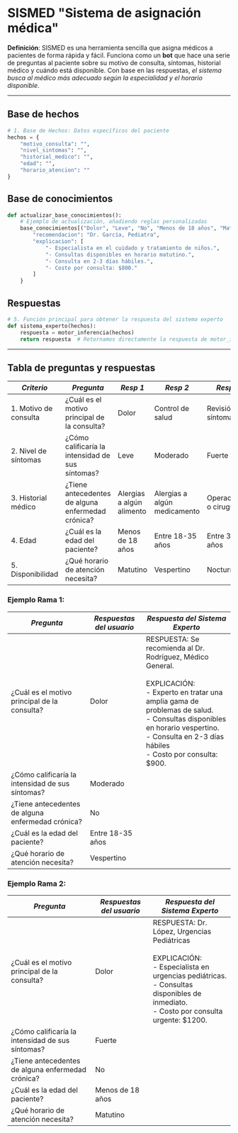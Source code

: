 

# SISMED "Sistema de asignación médica"

**Definición**: SISMED es una herramienta sencilla que asigna médicos a pacientes de forma rápida y fácil. Funciona como un **bot** que hace una serie de preguntas al paciente sobre su motivo de consulta, síntomas, historial médico y cuándo está disponible. Con base en las respuestas, *el sistema busca al médico más adecuado según la especialidad y el horario disponible*.

---

## Base de hechos

~~~python
# 1. Base de Hechos: Datos específicos del paciente
hechos = {
    "motivo_consulta": "",
    "nivel_sintomas": "",
    "historial_medico": "",
    "edad": "",
    "horario_atencion": ""
}
~~~

## Base de conocimientos

~~~python
def actualizar_base_conocimientos():
    # Ejemplo de actualización, añadiendo reglas personalizadas
    base_conocimientos[("Dolor", "Leve", "No", "Menos de 18 años", "Matutino")] = {
        "recomendacion": "Dr. García, Pediatra",
        "explicacion": [
            "- Especialista en el cuidado y tratamiento de niños.",
            "- Consultas disponibles en horario matutino.",
            "- Consulta en 2-3 días hábiles.",
            "- Costo por consulta: $800."
        ]
    }
~~~

## Respuestas

~~~python
# 5. Función principal para obtener la respuesta del sistema experto
def sistema_experto(hechos):
    respuesta = motor_inferencia(hechos)
    return respuesta  # Retornamos directamente la respuesta de motor_inferencia
~~~

---
## Tabla de preguntas y respuestas

| *Criterio*            | *Pregunta*                                        | *Resp 1*                  | *Resp 2*                     | *Resp 3*               | *Resp 4*            |
| --------------------- | ------------------------------------------------- | ------------------------- | ---------------------------- | ---------------------- | ------------------- |
| 1. Motivo de consulta | ¿Cuál es el motivo principal de la consulta?      | Dolor                     | Control de salud             | Revisión de síntomas   | Consulta preventiva |
| 2. Nivel de síntomas  | ¿Cómo calificaría la intensidad de sus síntomas?  | Leve                      | Moderado                     | Fuerte                 | Muy fuerte          |
| 3. Historial médico   | ¿Tiene antecedentes de alguna enfermedad crónica? | Alergias a algún alimento | Alergias a algún medicamento | Operaciones o cirugías | No                  |
| 4. Edad               | ¿Cuál es la edad del paciente?                    | Menos de 18 años          | Entre 18-35 años             | Entre 36-60 años       | Más de 60 años      |
| 5. Disponibilidad     | ¿Qué horario de atención necesita?                | Matutino                  | Vespertino                   | Nocturno               | Fines de semana     |


### Ejemplo Rama 1:

| *Pregunta*                                        | *Respuestas del usuario* | *Respuesta del Sistema Experto*                                                                                                                                                                                                                                   |
| ------------------------------------------------- | ------------------------ | ----------------------------------------------------------------------------------------------------------------------------------------------------------------------------------------------------------------------------------------------------------------- |
| ¿Cuál es el motivo principal de la consulta?      | Dolor                    | RESPUESTA: Se recomienda al Dr. Rodríguez, Médico General. <br><br> EXPLICACIÓN:<br>- Experto en tratar una amplia gama de problemas de salud.<br>- Consultas disponibles en horario vespertino.<br>- Consulta en 2-3 días hábiles<br>- Costo por consulta: $900. |
| ¿Cómo calificaría la intensidad de sus síntomas?  | Moderado                 |                                                                                                                                                                                                                                                                   |
| ¿Tiene antecedentes de alguna enfermedad crónica? | No                       |                                                                                                                                                                                                                                                                   |
| ¿Cuál es la edad del paciente?                    | Entre 18-35 años         |                                                                                                                                                                                                                                                                   |
| ¿Qué horario de atención necesita?                | Vespertino               |                                                                                                                                                                                                                                                                   |
### Ejemplo Rama 2:

| *Pregunta*                                        | *Respuestas del usuario* | *Respuesta del Sistema Experto*                                                                                                                                                              |
| ------------------------------------------------- | ------------------------ | -------------------------------------------------------------------------------------------------------------------------------------------------------------------------------------------- |
| ¿Cuál es el motivo principal de la consulta?      | Dolor                    | RESPUESTA: Dr. López, Urgencias Pediátricas<br><br>EXPLICACIÓN:<br>- Especialista en urgencias pediátricas.<br>- Consultas disponibles de inmediato.<br>- Costo por consulta urgente: $1200. |
| ¿Cómo calificaría la intensidad de sus síntomas?  | Fuerte                   |                                                                                                                                                                                              |
| ¿Tiene antecedentes de alguna enfermedad crónica? | No                       |                                                                                                                                                                                              |
| ¿Cuál es la edad del paciente?                    | Menos de 18 años         |                                                                                                                                                                                              |
| ¿Qué horario de atención necesita?                | Matutino                 |                                                                                                                                                                                              |

